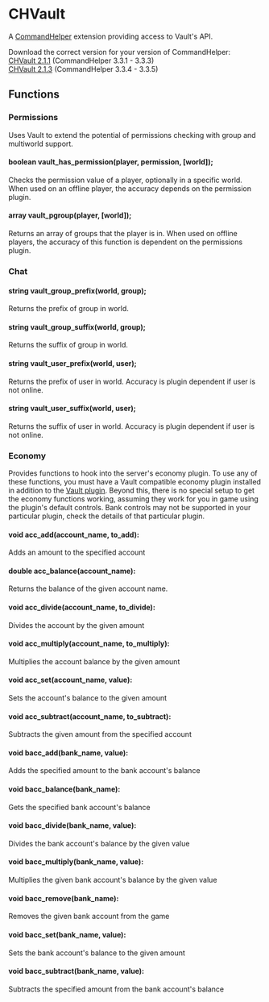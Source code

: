 # CHVault
A [CommandHelper](https://github.com/sk89q/CommandHelper) extension providing access to Vault's API.

Download the correct version for your version of CommandHelper:
<br>[CHVault 2.1.1](https://letsbuild.net/jenkins/job/CHVault/1/) (CommandHelper 3.3.1 - 3.3.3)
<br>[CHVault 2.1.3](https://letsbuild.net/jenkins/job/CHVault/lastSuccessfulBuild/) (CommandHelper 3.3.4 - 3.3.5)

## Functions
### Permissions
Uses Vault to extend the potential of permissions checking with group and multiworld support.

#### boolean vault_has_permission(player, permission, [world]);
Checks the permission value of a player, optionally in a specific world.
When used on an offline player, the accuracy depends on the permission plugin.

#### array vault_pgroup(player, [world]);
Returns an array of groups that the player is in. When used on offline players,
the accuracy of this function is dependent on the permissions plugin.

### Chat

#### string vault_group_prefix(world, group);
Returns the prefix of group in world.

#### string vault_group_suffix(world, group);
Returns the suffix of group in world.

#### string vault_user_prefix(world, user);
Returns the prefix of user in world. Accuracy is plugin dependent if user is not online.

#### string vault_user_suffix(world, user);
Returns the suffix of user in world. Accuracy is plugin dependent if user is not online.

### Economy
Provides functions to hook into the server's economy plugin. To use any of these functions, you must
have a Vault compatible economy plugin installed in addition to the [Vault plugin](https://github.com/MilkBowl/Vault).
Beyond this, there is no special setup to get the economy functions working,
assuming they work for you in game using the plugin's default controls.
Bank controls may not be supported in your particular plugin, check the details of that particular plugin.

#### void acc\_add(account\_name, to\_add):
Adds an amount to the specified account

#### double acc\_balance(account\_name):
Returns the balance of the given account name.

#### void acc\_divide(account\_name, to\_divide):
Divides the account by the given amount

#### void acc\_multiply(account\_name, to\_multiply):
Multiplies the account balance by the given amount

#### void acc\_set(account\_name, value):
Sets the account's balance to the given amount

#### void acc\_subtract(account\_name, to\_subtract):
Subtracts the given amount from the specified account

#### void bacc\_add(bank\_name, value):
Adds the specified amount to the bank account's balance

#### void bacc\_balance(bank\_name):
Gets the specified bank account's balance

#### void bacc\_divide(bank\_name, value):
Divides the bank account's balance by the given value

#### void bacc\_multiply(bank\_name, value):
Multiplies the given bank account's balance by the given value

#### void bacc\_remove(bank\_name):
Removes the given bank account from the game

#### void bacc\_set(bank\_name, value):
Sets the bank account's balance to the given amount

#### void bacc\_subtract(bank\_name, value):
Subtracts the specified amount from the bank account's balance

